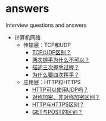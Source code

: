 # answers
Interview questions and answers

<!-- GFM-TOC -->
* 计算机网络
    * 传输层：TCP和UDP
        * [TCP/UDP区别？](#TCP/UDP区别？)
        * [两次握手为什么不可以？](#两次握手为什么不可以？)
        * [描述三次握手过程？](#描述三次握手过程？)
        * [为什么要四次挥手？](#为什么要四次挥手？)
    * 应用层：HTTP和HTTPS
        * [HTTP可以使用UDP吗？](#HTTP可以使用UDP吗？)
        * [对称加密、非对称加密区别？](#对称加密、非对称加密区别？)
        * [HTTP与HTTPS区别？](#HTTP与HTTPS区别？)
        * [GET与POST的区别？](#GET与POST的区别？)
<!-- GFM-TOC -->
